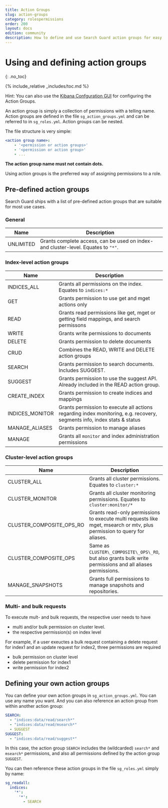 ```yaml
---
title: Action Groups
slug: action-groups
category: rolespermissions
order: 200
layout: docs
edition: community
description: How to define and use Search Guard action groups for easy configuration of index-level permissions
---
```


<!---
Copyright 2017 floragunn GmbH
-->
# Using and defining action groups
{: .no_toc}

{% include_relative _includes/toc.md %}

Hint: You can also use the [Kibana Confguration GUI](kibana_config_gui.md) for configuring the Action Groups.

An action group is simply a collection of permissions with a telling name. Action groups are defined in the file `sg_action_groups.yml` and can be referred to in `sg_roles.yml`. Action groups can be nested. 

The file structure is very simple:

```yaml
<action group name>:
    - '<permission or action groups>'
    - '<permission or action group>'
    - ...
```

**The action group name must not contain dots.**

Using action groups is the preferred way of assigning permissions to a role.

## Pre-defined action groups

Search Guard ships with a list of pre-defined action groups that are suitable for most use cases. 

### General

| Name | Description |
|---|---|
| UNLIMITED | Grants complete access, can be used on index- and cluster-level. Equates to `"*"`.|

### Index-level action groups

| Name | Description |
|---|---|
| INDICES_ALL | Grants all permissions on the index. Equates to `indices:*`| 
| GET | Grants permission to use get and mget actions only |
| READ | Grants read permissions like get, mget or getting field mappings, and search permissons | 
| WRITE | Grants write permissions to documents |
| DELETE | Grants permission to delete documents |
| CRUD | Combines the READ, WRITE and DELETE action groups |
| SEARCH | Grants permission to search documents. Includes SUGGEST. |
| SUGGEST | Grants permission to use the suggest API. Already included in the READ action group. |
| CREATE_INDEX | Grants permission to create indices and mappings| 
| INDICES_MONITOR | Grants permission to execute all actions regarding index monitoring, e.g. recovery, segments info, index stats & status |
| MANAGE_ALIASES | Grants permission to manage aliases | 
| MANAGE | Grants all `monitor` and index administration permissions | 



### Cluster-level action groups

| Name | Description |
|---|---|
| CLUSTER_ALL | Grants all cluster permissions. Equates to `cluster:*`|
| CLUSTER_MONITOR | Grants all cluster monitoring permissions. Equates to `cluster:monitor/*`|
| CLUSTER\_COMPOSITE\_OPS\_RO | Grants read-only permissions to execute multi requests like mget, msearch or mtv, plus permission to query for aliases. |
| CLUSTER\_COMPOSITE\_OPS | Same as `CLUSTER\_COMPOSITE\_OPS\_RO`, but also grants bulk write permissions and all aliases permissions. |
| MANAGE_SNAPSHOTS | Grants full permissions to manage snapshots and repositories. |

### Multi- and bulk requests

To execute mult- and bulk requests, the respective user needs to have

* multi and/or bulk permission on cluster level. 
* the respective permission(s) on index level

For example, if a user exeuctes a bulk request containing a delete request for index1 and an update request for index2, three permissions are required

* bulk permission on cluster level
* delete permission for index1
* write permission for index2

## Defining your own action groups

You can define your own action groups in `sg_action_groups.yml`. You can use any name you want. And you can also reference an action group from within another action group:

```yaml
SEARCH:
  - "indices:data/read/search*"
  - "indices:data/read/msearch*"
  - SUGGEST
SUGGEST:
  - "indices:data/read/suggest*"
```

In this case, the action group `SEARCH` includes the (wildcarded) `search*` and `msearch*` permissions, and also all permissions defined by the action group `SUGGEST`.

You can then reference these action groups in the file `sg_roles.yml` simply by name:

```yaml
sg_readall:
  indices:
    '*':
      '*':
        - SEARCH
```
